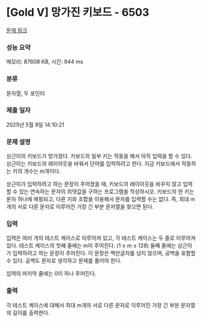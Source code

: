 # [Gold V] 망가진 키보드 - 6503 

[문제 링크](https://www.acmicpc.net/problem/6503) 

### 성능 요약

메모리: 87608 KB, 시간: 944 ms

### 분류

문자열, 두 포인터

### 제출 일자

2025년 5월 9일 14:10:21

### 문제 설명

<p>상근이의 키보드가 망가졌다. 키보드의 일부 키는 작동을 해서 아직 입력을 할 수 있다. 상근이는 키보드의 레이아웃을 바꿔서 단어를 입력하려고 한다. 지금 키보드에서 작동하는 키의 개수는 m개이다.</p>

<p>상근이가 입력하려고 하는 문장이 주어졌을 때, 키보드의 레이아웃을 바꾸지 않고 입력할 수 있는 연속하는 문자의 최댓값을 구하는 프로그램을 작성하시오. 키보드의 한 키는 문자 하나에 매핑되고, 다른 키와 조합을 이용해서 문자를 입력할 수는 없다. 즉, 최대 m개의 서로 다른 문자로 이루어진 가장 긴 부분 문자열을 찾으면 된다.</p>

### 입력 

 <p>입력은 여러 개의 테스트 케이스로 이루어져 있고, 각 테스트 케이스는 두 줄로 이루어져 있다. 테스트 케이스의 첫째 줄에는 m이 주어진다. (1 ≤ m ≤ 128) 둘째 줄에는 상근이가 입력하려고 하는 문장이 주어진다. 이 문장은 백만글자를 넘지 않으며, 공백을 포함할 수 있다. 공백도 문자로 생각하고 문제를 풀어야 한다.</p>

<p>입력의 마지막 줄에는 0이 하나 주어진다.</p>

### 출력 

 <p>각 테스트 케이스에 대해서 최대 m개의 서로 다른 문자로 이루어진 가장 긴 부분 문자열의 길이를 출력한다.</p>

